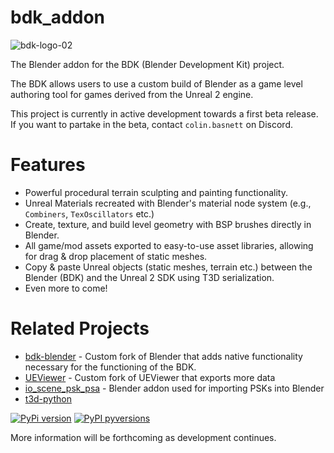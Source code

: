 # bdk_addon

![bdk-logo-02](https://github.com/DarklightGames/bdk_addon/assets/5035660/c7d1d277-2c85-4e6f-8e9b-2afb0a658235)

The Blender addon for the BDK (Blender Development Kit) project.

The BDK allows users to use a custom build of Blender as a game level authoring tool for games derived from the Unreal 2 engine.

This project is currently in active development towards a first beta release. If you want to partake in the beta, contact `colin.basnett` on Discord.

# Features
* Powerful procedural terrain sculpting and painting functionality.
* Unreal Materials recreated with Blender's material node system (e.g., `Combiners`, `TexOscillators` etc.)
* Create, texture, and build level geometry with BSP brushes directly in Blender.
* All game/mod assets exported to easy-to-use asset libraries, allowing for drag & drop placement of static meshes.
* Copy & paste Unreal objects (static meshes, terrain etc.) between the Blender (BDK) and the Unreal 2 SDK using T3D serialization.
* Even more to come!

# Related Projects
* [bdk-blender](https://projects.blender.org/cmbasnett/bdk-blender) - Custom fork of Blender that adds native functionality necessary for the functioning of the BDK.
* [UEViewer](https://github.com/DarklightGames/UEViewer) - Custom fork of UEViewer that exports more data
* [io_scene_psk_psa](https://github.com/DarklightGames/io_scene_psk_psa) - Blender addon used for importing PSKs into Blender
* [t3d-python](https://github.com/DarklightGames/t3d-python)

[![PyPi version](https://badgen.net/pypi/v/t3dpy/)](https://pypi.org/project/t3dpy)
[![PyPI pyversions](https://img.shields.io/pypi/pyversions/t3dpy.svg)](https://pypi.python.org/pypi/t3dpy/)

More information will be forthcoming as development continues.
